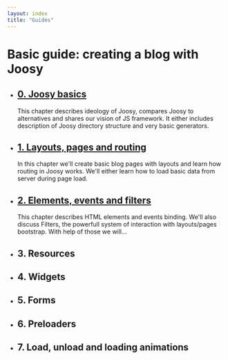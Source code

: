 ```yaml
---
layout: index
title: "Guides"
---
```


# Basic guide: creating a blog with Joosy

* ## [0. Joosy basics](guides/joosy-basics.html)

  This chapter describes ideology of Joosy, compares Joosy to alternatives and shares our vision of JS framework. It either includes description of Joosy directory structure and very basic generators.

* ## [1. Layouts, pages and routing](guides/layouts-pages-and-routing.html)

  In this chapter we'll create basic blog pages with layouts and learn how routing in Joosy works. We'll either learn how to load basic data from server during page load.

* ## [2. Elements, events and filters](guides/elements-events-and-filters.html)

  This chapter describes HTML elements and events binding. We'll also discuss Filters, the powerfull system of interaction with layouts/pages bootstrap. With help of those we will...

* ## 3. Resources

* ## 4. Widgets

* ## 5. Forms

* ## 6. Preloaders

* ## 7. Load, unload and loading animations
